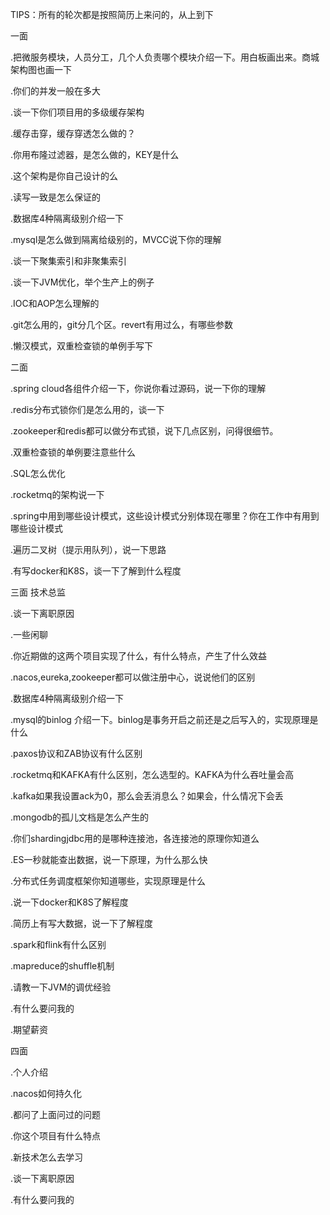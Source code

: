TIPS：所有的轮次都是按照简历上来问的，从上到下

一面 

.把微服务模块，人员分工，几个人负责哪个模块介绍一下。用白板画出来。商城架构图也画一下

.你们的并发一般在多大

.谈一下你们项目用的多级缓存架构

.缓存击穿，缓存穿透怎么做的？

.你用布隆过滤器，是怎么做的，KEY是什么

.这个架构是你自己设计的么

.读写一致是怎么保证的

.数据库4种隔离级别介绍一下

.mysql是怎么做到隔离给级别的，MVCC说下你的理解

.谈一下聚集索引和非聚集索引

.谈一下JVM优化，举个生产上的例子

.IOC和AOP怎么理解的

.git怎么用的，git分几个区。revert有用过么，有哪些参数

.懒汉模式，双重检查锁的单例手写下



二面  

.spring cloud各组件介绍一下，你说你看过源码，说一下你的理解

.redis分布式锁你们是怎么用的，谈一下

.zookeeper和redis都可以做分布式锁，说下几点区别，问得很细节。

.双重检查锁的单例要注意些什么

.SQL怎么优化

.rocketmq的架构说一下

.spring中用到哪些设计模式，这些设计模式分别体现在哪里？你在工作中有用到哪些设计模式

.遍历二叉树（提示用队列），说一下思路

.有写docker和K8S，谈一下了解到什么程度



三面 技术总监

.谈一下离职原因

.一些闲聊

.你近期做的这两个项目实现了什么，有什么特点，产生了什么效益

.nacos,eureka,zookeeper都可以做注册中心，说说他们的区别

.数据库4种隔离级别介绍一下

.mysql的binlog 介绍一下。binlog是事务开启之前还是之后写入的，实现原理是什么

.paxos协议和ZAB协议有什么区别

.rocketmq和KAFKA有什么区别，怎么选型的。KAFKA为什么吞吐量会高

.kafka如果我设置ack为0，那么会丢消息么？如果会，什么情况下会丢

.mongodb的孤儿文档是怎么产生的

.你们shardingjdbc用的是哪种连接池，各连接池的原理你知道么

.ES一秒就能查出数据，说一下原理，为什么那么快

.分布式任务调度框架你知道哪些，实现原理是什么

.说一下docker和K8S了解程度

.简历上有写大数据，说一下了解程度

.spark和flink有什么区别

.mapreduce的shuffle机制

.请教一下JVM的调优经验

.有什么要问我的

.期望薪资



四面

.个人介绍

.nacos如何持久化

.都问了上面问过的问题

.你这个项目有什么特点

.新技术怎么去学习

.谈一下离职原因

.有什么要问我的

